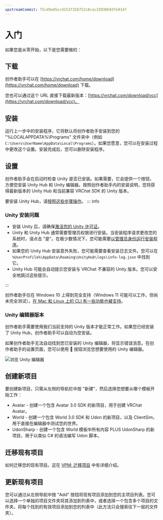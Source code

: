 ```yaml
---
upstreamCommit: 75cd9a85ccd1537326752c8cac33938b93fe9147
---
```


# 入门

如果您是从零开始，以下是您需要做的：

## 下载
创作者助手可以在 [https://vrchat.com/home/download](https://vrchat.com/home/download) 下载。

您也可以通过这个 URL 直接下载最新版本：[https://vrchat.com/download/vcc](https://vrchat.com/download/vcc)。

## 安装
运行上一步中的安装程序，它将默认将创作者助手安装到您的 "%LOCALAPPDATA%\Programs" 文件夹中（例如 `C:\Users\UserName\AppData\Local\Programs`）。如果您愿意，您可以在安装过程中更改这个设置。安装完成后，您可以删除安装程序。

## 设置
创作者助手会在启动时检查 Unity 是否已安装。如果需要，它会提供一个按钮，方便您安装 Unity Hub 和 Unity 编辑器。按照创作者助手内的安装说明，您将获得最新版本的 Unity Hub 和当前兼容 VRChat SDK 的 Unity 版本。

要安装 Unity Hub，请[按照这些步骤操作](https://learn.unity.com/tutorial/install-the-unity-hub-and-editor)。
::: info

### Unity 安装问题

- 安装 Unity 后，请确保[激活您的 Unity 许可证](https://support.unity.com/hc/en-us/articles/211438683-How-do-I-activate-my-license-)。
- Unity 和 Unity Hub 通常需要管理员权限进行安装。当安装程序请求更改您的系统时，请点击 "是"。在极少数情况下，您可能需要[以管理员身份运行安装程序](https://www.windowscentral.com/how-run-app-administrator-windows-10)。
- 如果您的 Unity Hub 安装意外失败，您可能需要查看安装日志文件。您可以在 `%UserProfile%\AppData\Roaming\UnityHub\logs\info-log.json` 中找到它。
- Unity Hub 可能会自动提示您安装与 VRChat 不兼容的 Unity 版本。您可以安全地跳过这些提示。

:::

创作者助手仅在 Windows 10 上得到完全支持（Windows 11 可能可以工作，但尚未完全测试）。[在 Mac 和 Linux 上的 CLI 有一些功能也被支持](/vcc.docs.vrchat.com/vpm/cli#mac-and-linux-support)。

### Unity 编辑器版本
创作者助手需要使用我们当前支持的 Unity 版本才能正常工作。如果您已经安装了 Unity Hub，创作者助手可以自动为您安装。

如果创作者助手无法自动找到您已安装的 Unity 编辑器，将显示错误消息。在创作者助手的设置页面，您可以使用 📁 按钮浏览您想要使用的 Unity 编辑器。

![浏览 Unity 编辑器](/vcc.docs.vrchat.com/images/browse-unity-editor.png)

## 创建新项目

要创建新项目，只需从左侧的导航栏中按 "新建"，然后选择您想要从哪个模板开始工作：
* Avatar - 创建一个包含 Avatar 3.0 SDK 的新项目，用于创建 VRChat Avatar。
* World - 创建一个包含 World 3.0 SDK 和 Udon 的新项目，以及 ClientSim，用于直接在编辑器中测试您的世界。
* UdonSharp - 创建一个包含 World 模板中所有内容 PLUS UdonSharp 的新项目，用于以类似 C# 的语法编写 Udon 脚本。

## 迁移现有项目

如何迁移您的现有项目。这在 [VPM: 迁移项目](/vcc.docs.vrchat.com/vpm/migrating) 中有详细介绍。

## 更新现有项目

您可以通过从左侧导航中按 "Add" 按钮将现有项目添加到您的主项目列表。您可以选择一个单独的项目文件夹将其添加到列表中，或者选择一个包含多个项目的文件夹，将每个找到的有效项目添加到您的列表中（此方法只会搜索往下一层的文件夹）。